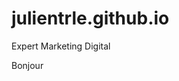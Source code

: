 # julientrle.github.io
Expert Marketing Digital
<link rel="stylesheet" href="css.css">
<div class="header">Bonjour</div>
